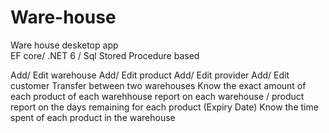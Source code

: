 # Ware-house
Ware house desketop app  
EF core/ .NET 6 / Sql
Stored Procedure based 



Add/ Edit warehouse
Add/ Edit product
Add/ Edit provider
Add/ Edit customer 
Transfer between two warehouses
Know the exact amount of each product of each warehhouse
report on each warehouse / product
report on the days remaining for each product (Expiry Date)
Know the time spent of each product in the warehouse




